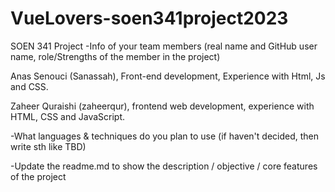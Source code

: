 # VueLovers-soen341project2023
SOEN 341 Project
-Info of your team members (real name and GitHub user name, role/Strengths of the member in the project)

Anas Senouci (Sanassah), Front-end development, Experience with Html, Js and CSS.

Zaheer Quraishi (zaheerqur), frontend web development, experience with HTML, CSS and JavaScript. 

-What languages & techniques do you plan to use (if haven't decided, then write sth like TBD)

-Update the readme.md to show the description / objective / core features of the project

